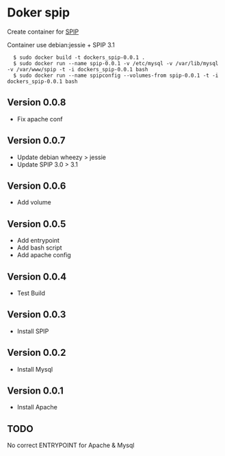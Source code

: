 # Doker spip

Create container for [SPIP](http://www.spip.net) 

Container use debian:jessie + SPIP 3.1

      $ sudo docker build -t dockers_spip-0.0.1 .
      $ sudo docker run --name spip-0.0.1 -v /etc/mysql -v /var/lib/mysql -v /var/www/spip -t -i dockers_spip-0.0.1 bash
      $ sudo docker run --name spipconfig --volumes-from spip-0.0.1 -t -i dockers_spip-0.0.1 bash

## Version 0.0.8

- Fix apache conf

## Version 0.0.7

- Update debian wheezy > jessie
- Update SPIP 3.0 > 3.1

## Version 0.0.6

- Add volume

## Version 0.0.5

- Add entrypoint
- Add bash script 
- Add apache config

## Version 0.0.4

- Test Build

## Version 0.0.3

- Install SPIP

## Version 0.0.2

- Install Mysql

## Version 0.0.1

- Install Apache

## TODO

No correct ENTRYPOINT for Apache & Mysql
